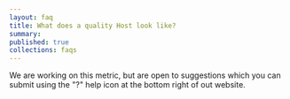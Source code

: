 ```yaml
---
layout: faq
title: What does a quality Host look like?
summary:
published: true
collections: faqs
---
```


We are working on this metric, but are open to suggestions which you can submit using the "?" help icon at the bottom right of out website.
